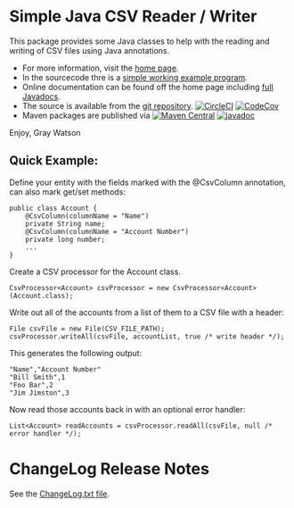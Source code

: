 Simple Java CSV Reader / Writer
===============================

This package provides some Java classes to help with the reading and writing of CSV files using Java annotations.

* For more information, visit the [home page](http://256stuff.com/sources/simplecsv/).	
* In the sourcecode thre is a [simple working example program](http://256stuff.com/sources/simplecsv/docs/example-simple).
* Online documentation can be found off the home page including [full Javadocs](http://256stuff.com/sources/simplecsv/javadoc/simplecsv/).
* The source is available from the [git repository](https://github.com/j256/simplecsv).	 [![CircleCI](https://circleci.com/gh/j256/simplecsv.svg?style=svg)](https://circleci.com/gh/j256/simplecsv) [![CodeCov](https://img.shields.io/codecov/c/github/j256/simplecsv.svg)](https://codecov.io/github/j256/simplecsv/)
* Maven packages are published via [![Maven Central](https://maven-badges.herokuapp.com/maven-central/com.j256.simplecsv/simplecsv/badge.svg?style=flat-square)](https://maven-badges.herokuapp.com/maven-central/com.j256.simplecsv/simplecsv/) [![javadoc](https://javadoc.io/badge2/com.j256.simplecsv/simplecsv/javadoc.svg)](https://javadoc.io/doc/com.j256.simplecsv/simplecsv)

Enjoy, Gray Watson

## Quick Example:

Define your entity with the fields marked with the @CsvColumn annotation, can also mark get/set methods:

	public class Account {
		@CsvColumn(columnName = "Name")
		private String name;
		@CsvColumn(columnName = "Account Number")
		private long number;
		...
	}

Create a CSV processor for the Account class.

	CsvProcessor<Account> csvProcessor = new CsvProcessor<Account>(Account.class);

Write out all of the accounts from a list of them to a CSV file with a header:

	File csvFile = new File(CSV_FILE_PATH);
	csvProcessor.writeAll(csvFile, accountList, true /* write header */);

This generates the following output:

	"Name","Account Number"
	"Bill Smith",1
	"Foo Bar",2
	"Jim Jimston",3

Now read those accounts back in with an optional error handler:

	List<Account> readAccounts = csvProcessor.readAll(csvFile, null /* error handler */);

# ChangeLog Release Notes

See the [ChangeLog.txt file](src/main/javadoc/doc-files/changelog.txt).
